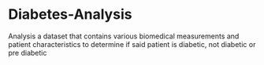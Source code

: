 # Diabetes-Analysis
Analysis a dataset that contains various biomedical measurements and patient characteristics to determine if said patient is diabetic, not diabetic or pre diabetic

